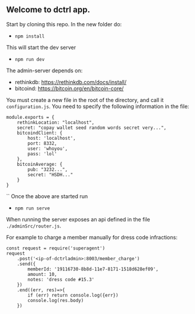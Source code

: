 ## Welcome to dctrl app.

Start by cloning this repo. In the new folder do:
- `npm install`

This will start the dev server
- `npm run dev`

The admin-server depends on:
- rethinkdb: https://rethinkdb.com/docs/install/
- bitcoind: https://bitcoin.org/en/bitcoin-core/

You must create a new file in the root of the directory, and call it `configuration.js`. You need to specify the following information in the file:    
```
module.exports = {
    rethinkLocation: "localhost",
    secret: "copay wallet seed random words secret very...",
    bitcoindClient: {
        host: 'localhost',
        port: 8332,
        user: 'whoyou',
        pass: 'lol'
    },
    bitcoinAverage: {
        pub: "3232...",
        secret: "HSDH..."
    }
}
```
``
Once the above are started run
- `npm run serve`

When running the server exposes an api defined in the file `./adminSrc/router.js`.

For example to charge a member manually for dress code infractions:
```
const request = require('superagent')
request
    .post('<ip-of-dctrladmin>:8003/member_charge')
    .send({
        memberId: '19116730-8b8d-11e7-8171-1518d628ef09',
        amount: 10,
        notes: 'dress code #15.3'
    })
    .end((err, res)=>{
        if (err) return console.log({err})
        console.log(res.body)
    })
```
